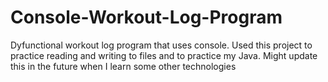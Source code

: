 # Console-Workout-Log-Program
Dyfunctional workout log program that uses console. Used this project to practice reading and writing to files and to practice my Java. Might update this in the future when I learn some other technologies 

